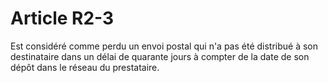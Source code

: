 # Article R2-3

Est considéré comme perdu un envoi postal qui n'a pas été distribué à son destinataire dans un délai de quarante jours à compter de la date de son dépôt dans le réseau du prestataire.